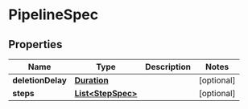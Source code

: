 

# PipelineSpec

## Properties

Name | Type | Description | Notes
------------ | ------------- | ------------- | -------------
**deletionDelay** | [**Duration**](Duration.md) |  |  [optional]
**steps** | [**List&lt;StepSpec&gt;**](StepSpec.md) |  |  [optional]




